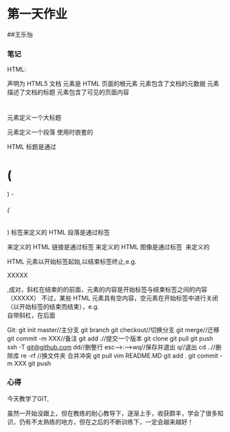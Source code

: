 # 第一天作业

##王乐怡 

### 笔记
HTML:
<!DOCTYPE html> 声明为 HTML5 文档
<html></html> 元素是 HTML 页面的根元素
<head></head> 元素包含了文档的元数据
<title></title> 元素描述了文档的标题
<body></body> 元素包含了可见的页面内容
<h1></h1> 元素定义一个大标题
<p></p> 元素定义一个段落
使用时嵌套的

HTML 标题是通过<h1>(</h1>) - <h6>(</h6>) 标签来定义的
HTML 段落是通过标签 <p> 来定义的
HTML 链接是通过标签 <a> 来定义的
HTML 图像是通过标签 <img> 来定义的

HTML 元素以开始标签起始,以结束标签终止,e.g.<p>XXXXX</p>,成对，斜杠在结束的的前面，元素的内容是开始标签与结束标签之间的内容（XXXXX）
不过，某些 HTML 元素具有空内容，空元素在开始标签中进行关闭（以开始标签的结束而结束），e.g.<br />自带斜杠，在后面

Git:
git init
master//主分支
git branch
git checkout//切换分支
git merge//迁移
git commit -m XXX//备注
git add .//提交一个版本
git clone
git pull
git push
ssh -T git@github.com
dd//删整行
esc-->:-->wq//保存并退出    q//退出
cd ..//删除库
re -rf //换文件夹
合并冲突
    git pull
    vim README.MD
    git add .
    git commit -m XXX
    git push



### 心得

今天教学了GIT,

虽然一开始没跟上，但在教练的耐心教导下，逐渐上手，收获颇丰，学会了很多知识，仍有不太熟练的地方，但在之后的不断训练下，一定会越来越好！
